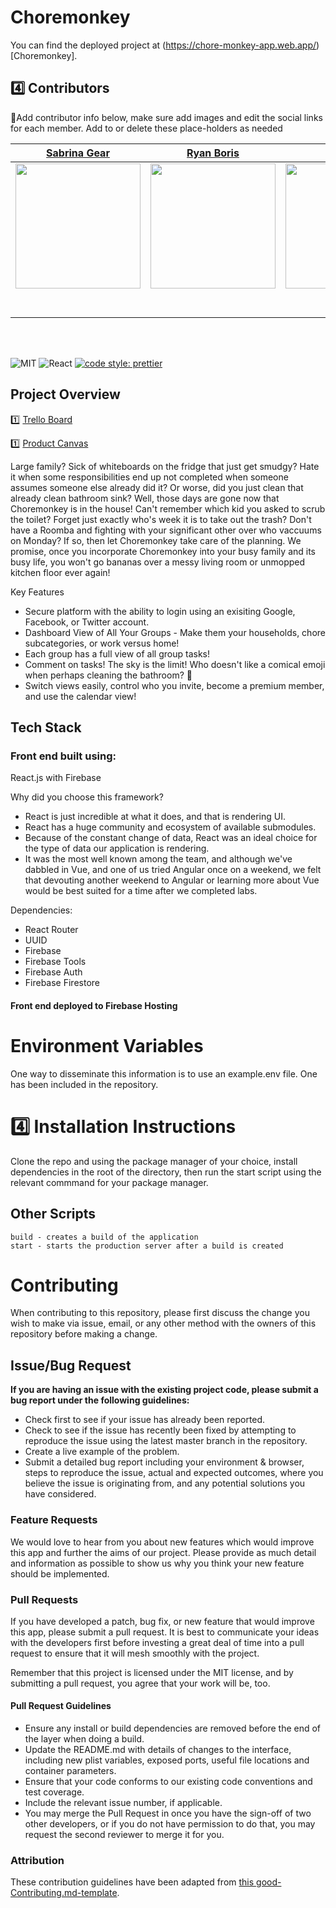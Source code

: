 # Choremonkey

You can find the deployed project at (https://chore-monkey-app.web.app/)[Choremonkey].

## 4️⃣ Contributors

🚫Add contributor info below, make sure add images and edit the social links for each member. Add to or delete these place-holders as needed

|                                                      [Sabrina Gear](https://github.com/)                                                       |                                                       [Ryan Boris](https://github.com/ryanboris)                                                        |                                                      [Phil Hart](https://github.com/)                                                       |                                                       [Michael Trevino](https://github.com/)                                                        |                                                      [Luisan Suarez](https://github.com/)                                                       |
| :-----------------------------------------------------------------------------------------------------------------------------------------: | :-------------------------------------------------------------------------------------------------------------------------------------------: | :-----------------------------------------------------------------------------------------------------------------------------------------: | :-------------------------------------------------------------------------------------------------------------------------------------------: | :-----------------------------------------------------------------------------------------------------------------------------------------: |
| [<img src="https://www.dalesjewelers.com/wp-content/uploads/2018/10/placeholder-silhouette-male.png" width = "200" />](https://github.com/) | [<img src="https://github.com/ryanboris.png" width="200"/>](https://github.com/) | [<img src="https://www.dalesjewelers.com/wp-content/uploads/2018/10/placeholder-silhouette-male.png" width = "200" />](https://github.com/) | [<img src="https://www.dalesjewelers.com/wp-content/uploads/2018/10/placeholder-silhouette-female.png" width = "200" />](https://github.com/) | [<img src="https://www.dalesjewelers.com/wp-content/uploads/2018/10/placeholder-silhouette-male.png" width = "200" />](https://github.com/) |
|                                [<img src="https://github.com/favicon.ico" width="15"> ](https://github.com/ryanboris)                                |                            [<img src="https://github.com/favicon.ico" width="15"> ](https://github.com/ryanboris)                             |                          [<img src="https://github.com/favicon.ico" width="15"> ](https://github.com/Mister-Corn)                           |                          [<img src="https://github.com/favicon.ico" width="15"> ](https://github.com/NandoTheessen)                           |                           [<img src="https://github.com/favicon.ico" width="15"> ](https://github.com/wvandolah)                            |
|                [ <img src="https://static.licdn.com/sc/h/al2o9zrvru7aqj8e1x2rzsrca" width="15"> ](https://www.linkedin.com/)                |                 [ <img src="https://static.licdn.com/sc/h/al2o9zrvru7aqj8e1x2rzsrca" width="15"> ](https://www.linkedin.com/in/ryanboris)                 |                [ <img src="https://static.licdn.com/sc/h/al2o9zrvru7aqj8e1x2rzsrca" width="15"> ](https://www.linkedin.com/)                |                 [ <img src="https://static.licdn.com/sc/h/al2o9zrvru7aqj8e1x2rzsrca" width="15"> ](https://www.linkedin.com/)                 |                [ <img src="https://static.licdn.com/sc/h/al2o9zrvru7aqj8e1x2rzsrca" width="15"> ](https://www.linkedin.com/)                |

<br>
<br>



![MIT](https://img.shields.io/packagist/l/doctrine/orm.svg)
![React](https://img.shields.io/badge/react-v16.7.0--alpha.2-blue.svg)
[![code style: prettier](https://img.shields.io/badge/code_style-prettier-ff69b4.svg?style=flat-square)](https://github.com/prettier/prettier)


## Project Overview

1️⃣ [Trello Board](https://trello.com/b/P4dqfZO0/labs12-chores-5-6)

1️⃣ [Product Canvas](https://docs.google.com/document/d/1DgIjeg_DlJUZZfEXjqDOaIQKjTYQlJ9nDokVOYMwfjk/edit?usp=sharing)

Large family?  Sick of whiteboards on the fridge that just get smudgy?  Hate it when some responsibilities end up not completed when someone assumes someone else already did it? Or worse, did you just clean that already clean bathroom sink?  Well, those days are gone now that Choremonkey is in the house!  Can't remember which kid you asked to scrub the toilet?  Forget just exactly who's week it is to take out the trash?  Don't have a Roomba and fighting with your significant other over who vaccuums on Monday?  If so, then let Choremonkey take care of the planning.  We promise, once you incorporate Choremonkey into your busy family and its busy life, you won't go bananas over a messy living room or unmopped kitchen floor ever again!

Key Features

- Secure platform with the ability to login using an exisiting Google, Facebook, or Twitter account.
- Dashboard View of All Your Groups - Make them your households, chore subcategories, or work versus home!
- Each group has a full view of all group tasks!
- Comment on tasks!  The sky is the limit! Who doesn't like a comical emoji when perhaps cleaning the bathroom? 💩
- Switch views easily, control who you invite, become a premium member, and use the calendar view!

## Tech Stack

### Front end built using:
React.js with Firebase


Why did you choose this framework?

- React is just incredible at what it does, and that is rendering UI.
- React has a huge community and ecosystem of available submodules.
- Because of the constant change of data, React was an ideal choice for the type of data our application is rendering.
- It was the most well known among the team, and although we've dabbled in Vue, and one of us tried Angular once on a weekend, we felt that devouting another weekend to Angular or learning more about Vue would be best suited for a time after we completed labs.

Dependencies:
- React Router
- UUID
- Firebase
- Firebase Tools
- Firebase Auth
- Firebase Firestore

#### Front end deployed to Firebase Hosting

# Environment Variables

One way to disseminate this information is to use an example.env file.  One has been included in the repository.


# 4️⃣ Installation Instructions
Clone the repo and using the package manager of your choice, install dependencies in the root of the directory, then run the start script using the relevant commmand for your package manager.

## Other Scripts
 
    build - creates a build of the application
    start - starts the production server after a build is created

# Contributing

When contributing to this repository, please first discuss the change you wish to make via issue, email, or any other method with the owners of this repository before making a change.

## Issue/Bug Request

**If you are having an issue with the existing project code, please submit a bug report under the following guidelines:**

- Check first to see if your issue has already been reported.
- Check to see if the issue has recently been fixed by attempting to reproduce the issue using the latest master branch in the repository.
- Create a live example of the problem.
- Submit a detailed bug report including your environment & browser, steps to reproduce the issue, actual and expected outcomes, where you believe the issue is originating from, and any potential solutions you have considered.

### Feature Requests

We would love to hear from you about new features which would improve this app and further the aims of our project. Please provide as much detail and information as possible to show us why you think your new feature should be implemented.

### Pull Requests

If you have developed a patch, bug fix, or new feature that would improve this app, please submit a pull request. It is best to communicate your ideas with the developers first before investing a great deal of time into a pull request to ensure that it will mesh smoothly with the project.

Remember that this project is licensed under the MIT license, and by submitting a pull request, you agree that your work will be, too.

#### Pull Request Guidelines

- Ensure any install or build dependencies are removed before the end of the layer when doing a build.
- Update the README.md with details of changes to the interface, including new plist variables, exposed ports, useful file locations and container parameters.
- Ensure that your code conforms to our existing code conventions and test coverage.
- Include the relevant issue number, if applicable.
- You may merge the Pull Request in once you have the sign-off of two other developers, or if you do not have permission to do that, you may request the second reviewer to merge it for you.

### Attribution

These contribution guidelines have been adapted from [this good-Contributing.md-template](https://gist.github.com/PurpleBooth/b24679402957c63ec426).

